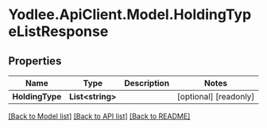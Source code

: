 # Yodlee.ApiClient.Model.HoldingTypeListResponse

## Properties

Name | Type | Description | Notes
------------ | ------------- | ------------- | -------------
**HoldingType** | **List&lt;string&gt;** |  | [optional] [readonly] 

[[Back to Model list]](../README.md#documentation-for-models) [[Back to API list]](../README.md#documentation-for-api-endpoints) [[Back to README]](../README.md)

